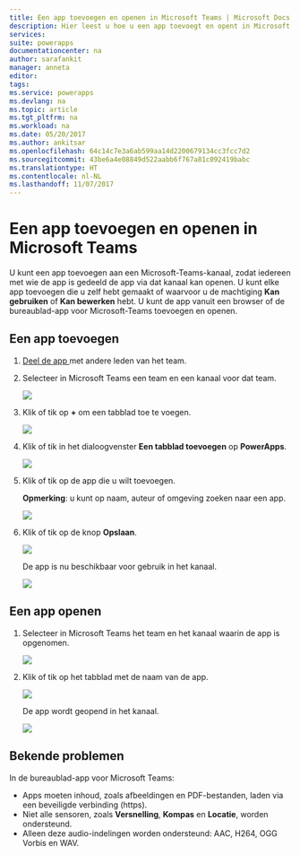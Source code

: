 ```yaml
---
title: Een app toevoegen en openen in Microsoft Teams | Microsoft Docs
description: Hier leest u hoe u een app toevoegt en opent in Microsoft Teams.
services: 
suite: powerapps
documentationcenter: na
author: sarafankit
manager: anneta
editor: 
tags: 
ms.service: powerapps
ms.devlang: na
ms.topic: article
ms.tgt_pltfrm: na
ms.workload: na
ms.date: 05/20/2017
ms.author: ankitsar
ms.openlocfilehash: 64c14c7e3a6ab599aa14d2200679134cc3fcc7d2
ms.sourcegitcommit: 43be6a4e08849d522aabb6f767a81c092419babc
ms.translationtype: HT
ms.contentlocale: nl-NL
ms.lasthandoff: 11/07/2017
---
```

# <a name="add-and-open-an-app-in-microsoft-teams"></a>Een app toevoegen en openen in Microsoft Teams
U kunt een app toevoegen aan een Microsoft-Teams-kanaal, zodat iedereen met wie de app is gedeeld de app via dat kanaal kan openen. U kunt elke app toevoegen die u zelf hebt gemaakt of waarvoor u de machtiging **Kan gebruiken** of **Kan bewerken** hebt. U kunt de app vanuit een browser of de bureaublad-app voor Microsoft-Teams toevoegen en openen.

## <a name="add-an-app"></a>Een app toevoegen
1. [Deel de app ](share-app.md) met andere leden van het team.
2. Selecteer in Microsoft Teams een team en een kanaal voor dat team.
   
    ![](./media/open-app-embedded-in-teams/teams-select-channel.png)
3. Klik of tik op **+** om een tabblad toe te voegen.
   
    ![](./media/open-app-embedded-in-teams/teams-add-tab.png)
4. Klik of tik in het dialoogvenster **Een tabblad toevoegen** op **PowerApps**.
   
    ![](./media/open-app-embedded-in-teams/add-a-tab.png)
5. Klik of tik op de app die u wilt toevoegen.
   
    **Opmerking**: u kunt op naam, auteur of omgeving zoeken naar een app.
   
    ![](./media/open-app-embedded-in-teams/select-an-app.png)
6. Klik of tik op de knop **Opslaan**.
   
    ![](./media/open-app-embedded-in-teams/save-tab.png)
   
    De app is nu beschikbaar voor gebruik in het kanaal.
   
    ![](./media/open-app-embedded-in-teams/app-in-channel.png)

## <a name="open-an-app"></a>Een app openen
1. Selecteer in Microsoft Teams het team en het kanaal waarin de app is opgenomen.
   
    ![](./media/open-app-embedded-in-teams/teams-select-channel.png)
2. Klik of tik op het tabblad met de naam van de app.
   
    ![](./media/open-app-embedded-in-teams/open-tab.png)
   
    De app wordt geopend in het kanaal.
   
    ![](./media/open-app-embedded-in-teams/app-in-channel.png)

## <a name="known-issues"></a>Bekende problemen
In de bureaublad-app voor Microsoft Teams:

* Apps moeten inhoud, zoals afbeeldingen en PDF-bestanden, laden via een beveiligde verbinding (https).
* Niet alle sensoren, zoals **Versnelling**, **Kompas** en **Locatie**, worden ondersteund.
* Alleen deze audio-indelingen worden ondersteund: AAC, H264, OGG Vorbis en WAV.

